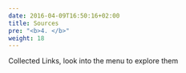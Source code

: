 ```yaml
---
date: 2016-04-09T16:50:16+02:00
title: Sources
pre: "<b>4. </b>"
weight: 18
---
```


Collected Links, look into the menu to explore them

